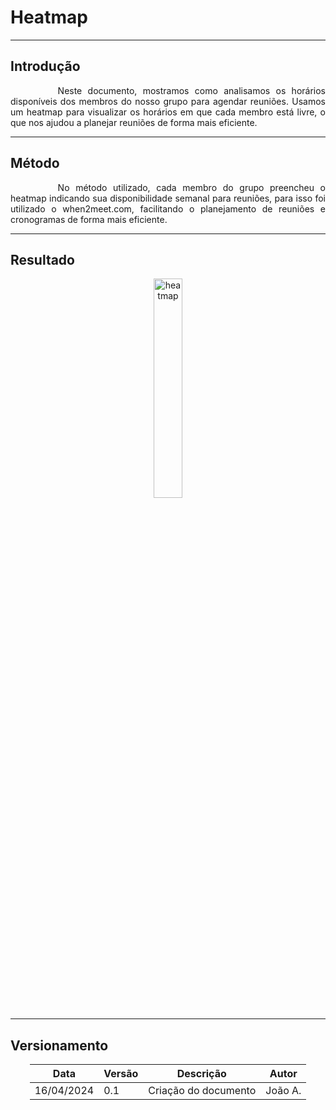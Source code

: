 # Heatmap

---

## Introdução

<p style="text-indent: 2cm; text-align: justify;">Neste documento, mostramos como analisamos os horários disponíveis dos membros do nosso grupo para agendar reuniões. Usamos um heatmap para visualizar os horários em que cada membro está livre, o que nos ajudou a planejar reuniões de forma mais eficiente.</p>

---

## Método

<p style="text-indent: 2cm; text-align: justify;">No método utilizado, cada membro do grupo preencheu o heatmap indicando sua disponibilidade semanal para reuniões, para isso foi utilizado o when2meet.com, facilitando o planejamento de reuniões e cronogramas de forma mais eficiente.</p>

---

## Resultado

<center>
    <img alt="heatmap" src="/assets/heatmap.png" style="width: 30%">
</center>

---

## Versionamento


<div style="margin: 0 auto; width: fit-content;">

| Data       | Versão | Descrição            | Autor   |
|------------|--------|----------------------|---------|
| 16/04/2024 | 0.1    | Criação do documento | João A. |

</div>